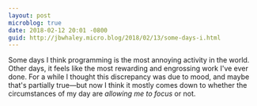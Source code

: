 ```yaml
---
layout: post
microblog: true
date: 2018-02-12 20:01 -0800
guid: http://jbwhaley.micro.blog/2018/02/13/some-days-i.html
---
```

Some days I think programming is the most annoying activity in the world. Other days, it feels like the most rewarding and engrossing work I've ever done. For a while I thought this discrepancy was due to mood, and maybe that's partially true—but now I think it mostly comes down to whether the circumstances of my day are *allowing me to focus* or not.
